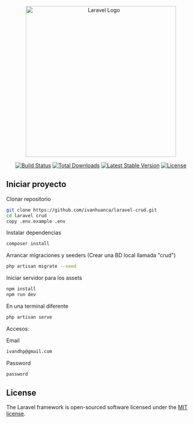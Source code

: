 <p align="center"><a href="https://laravel.com" target="_blank"><img src="https://raw.githubusercontent.com/laravel/art/master/logo-lockup/5%20SVG/2%20CMYK/1%20Full%20Color/laravel-logolockup-cmyk-red.svg" width="400" alt="Laravel Logo"></a></p>

<p align="center">
<a href="https://github.com/laravel/framework/actions"><img src="https://github.com/laravel/framework/workflows/tests/badge.svg" alt="Build Status"></a>
<a href="https://packagist.org/packages/laravel/framework"><img src="https://img.shields.io/packagist/dt/laravel/framework" alt="Total Downloads"></a>
<a href="https://packagist.org/packages/laravel/framework"><img src="https://img.shields.io/packagist/v/laravel/framework" alt="Latest Stable Version"></a>
<a href="https://packagist.org/packages/laravel/framework"><img src="https://img.shields.io/packagist/l/laravel/framework" alt="License"></a>
</p>

## Iniciar proyecto

Clonar repositorio

```sh
git clone https://github.com/ivanhuanca/laravel-crud.git
cd laravel crud
copy .env.example .env
```

Instalar dependencias

```sh
composer install
```

Arrancar migraciones y seeders (Crear una BD local llamada "crud")

```sh
php artisan migrate --seed
```

Iniciar servidor para los assets

```sh
npm install
npm run dev
```

En una terminal diferente

```sh
php artisan serve
```

Accesos:

Email
```sh
ivandhp@gmail.com
```

Password
```sh
password
```

## License

The Laravel framework is open-sourced software licensed under the [MIT license](https://opensource.org/licenses/MIT).
